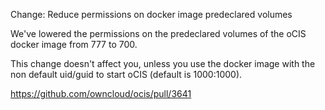 Change: Reduce permissions on docker image predeclared volumes

We've lowered the permissions on the predeclared volumes of the oCIS
docker image from 777 to 700.

This change doesn't affect you, unless you use the docker image with
the non default uid/guid to start oCIS (default is 1000:1000).

https://github.com/owncloud/ocis/pull/3641
